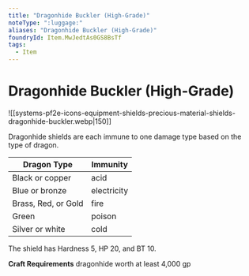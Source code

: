 ```yaml
---
title: "Dragonhide Buckler (High-Grade)"
noteType: ":luggage:"
aliases: "Dragonhide Buckler (High-Grade)"
foundryId: Item.MwJedtAs0GS8BsTf
tags:
  - Item
---
```


# Dragonhide Buckler (High-Grade)
![[systems-pf2e-icons-equipment-shields-precious-material-shields-dragonhide-buckler.webp|150]]

Dragonhide shields are each immune to one damage type based on the type of dragon.

| Dragon Type | Immunity |
| --- | --- |
| Black or copper | acid |
| Blue or bronze | electricity |
| Brass, Red, or Gold | fire |
| Green | poison |
| Silver or white | cold |

The shield has Hardness 5, HP 20, and BT 10.

**Craft Requirements** dragonhide worth at least 4,000 gp
